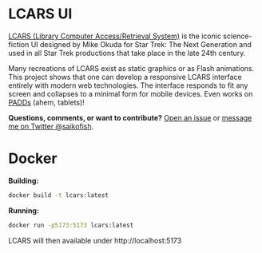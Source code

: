 # LCARS UI

[LCARS (Library Computer Access/Retrieval System)](https://en.wikipedia.org/wiki/LCARS) is the iconic science-fiction UI designed by Mike Okuda for Star Trek: The Next Generation and used in all Star Trek productions that take place in the late 24th century. 

Many recreations of LCARS exist as static graphics or as Flash animations. This project shows that one can develop a responsive LCARS interface entirely with modern web technologies. The interface responds to fit any screen and collapses to a minimal form for mobile devices. Even works on [PADDs](https://memory-alpha.fandom.com/wiki/Personal_Access_Display_Device) (ahem, tablets)!

**Questions, comments, or want to contribute?** [Open an issue](https://github.com/louh/lcars) or [message me on Twitter @saikofish](https://twitter.com/saikofish).

# Docker

**Building:**

```bash
docker build -t lcars:latest
```

**Running:**

```bash
docker run -p5173:5173 lcars:latest
```

LCARS will then available under http://localhost:5173
